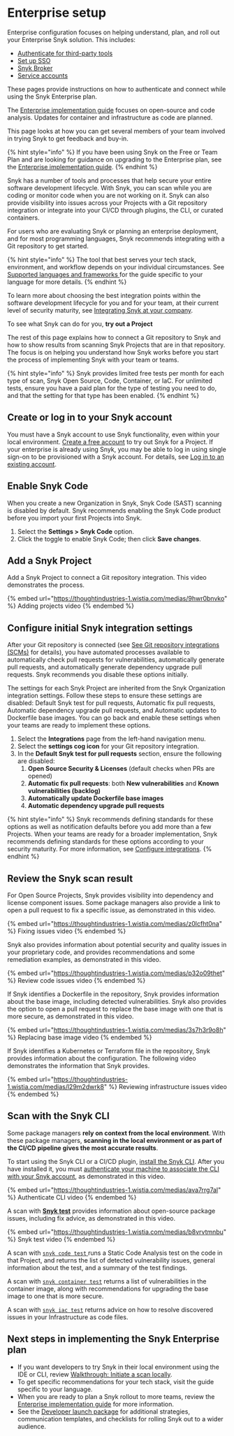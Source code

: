 # Enterprise setup

Enterprise configuration focuses on helping understand, plan, and roll out your Enterprise Snyk solution.  This includes:

* [Authenticate for third-party tools](authentication-for-third-party-tools.md)
* [Set up SSO](single-sign-on-sso-for-authentication-to-snyk/)
* [Snyk Broker](snyk-broker/)
* [Service accounts](service-accounts/)

These pages provide instructions on how to authenticate and connect while using the Snyk Enterprise plan.

The [Enterprise implementation guide](../implement-snyk/enterprise-implementation-guide/) focuses on open-source and code analysis. Updates for container and infrastructure as code are planned.

This page looks at how you can get several members of your team involved in trying Snyk to get feedback and buy-in.

{% hint style="info" %}
If you have been using Snyk on the Free or Team Plan and are looking for guidance on upgrading to the Enterprise plan, see the [Enterprise implementation guide](../implement-snyk/enterprise-implementation-guide/).
{% endhint %}

Snyk has a number of tools and processes that help secure your entire software development lifecycle. With Snyk, you can scan while you are coding or monitor code when you are not working on it. Snyk can also provide visibility into issues across your Projects with a Git repository integration or integrate into your CI/CD through plugins, the CLI, or curated containers.

For users who are evaluating Snyk or planning an enterprise deployment, and for most programming languages, Snyk recommends integrating with a Git repository to get started.

{% hint style="info" %}
The tool that best serves your tech stack, environment, and workflow depends on your individual circumstances. See [Supported languages and frameworks ](../supported-languages-and-frameworks/)for the guide specific to your language for more details.
{% endhint %}

To learn more about choosing the best integration points within the software development lifecycle for you and for your team, at their current level of security maturity, see [Integrating Snyk at your company](https://learn.snyk.io/lesson/integrate-snyk-at-your-company/).

To see what Snyk can do for you, **try out a Project**

The rest of this page explains how to connect a Git repository to Snyk and how to show results from scanning Snyk Projects that are in that repository. The focus is on helping you understand how Snyk works before you start the process of implementing Snyk with your team or teams.

{% hint style="info" %}
Snyk provides limited free tests per month for each type of scan, Snyk Open Source, Code, Container, or IaC. For unlimited tests, ensure you have a paid plan for the type of testing you need to do, and that the setting for that type has been enabled.
{% endhint %}

## Create or log in to your Snyk account

You must have a Snyk account to use Snyk functionality, even within your local environment. [Create a free account](../getting-started/quickstart/create-or-log-in-to-a-snyk-account.md) to try out Snyk for a Project. If your enterprise is already using Snyk, you may be able to log in using single sign-on to be provisioned with a Snyk account. For details, see [Log in to an existing account](../getting-started/quickstart/create-or-log-in-to-a-snyk-account.md#log-in-to-an-existing-account).

## **Enable Snyk Code**

When you create a new Organization in Snyk, Snyk Code (SAST) scanning is disabled by default. Snyk recommends enabling the Snyk Code product before you import your first Projects into Snyk.

1. Select the **Settings > Snyk Code** option.
2. Click the toggle to enable Snyk Code; then click **Save changes**.

## **Add a Snyk Project**

Add a Snyk Project to connect a Git repository integration. This video demonstrates the process.

{% embed url="https://thoughtindustries-1.wistia.com/medias/9hwr0bnvko" %}
Adding projects video
{% endembed %}

## **Configure initial Snyk integration settings**

After your Git repository is connected (see [See Git repository integrations (SCMs)](../scm-ide-and-ci-cd-workflow-and-integrations/git-repositories-scms-integrations-with-snyk/) for details), you have automated processes available to automatically check pull requests for vulnerabilities, automatically generate pull requests, and automatically generate dependency upgrade pull requests. Snyk recommends you disable these options initially.

The settings for each Snyk Project are inherited from the Snyk Organization integration settings. Follow these steps to ensure these settings are disabled: Default Snyk test for pull requests, Automatic fix pull requests, Automatic dependency upgrade pull requests, and Automatic updates to Dockerfile base images. You can go back and enable these settings when your teams are ready to implement these options.

1. Select the **Integrations** page from the left-hand navigation menu.
2. Select the **settings cog icon** for your Git repository integration.
3. In the **Default Snyk test for pull requests** section, ensure the following are disabled:
   1. **Open Source Security & Licenses** (default checks when PRs are opened)
   2. **Automatic fix pull requests**: both **New vulnerabilities** and **Known vulnerabilities (backlog)**
   3. **Automatically update Dockerfile base images**
   4. **Automatic dependency upgrade pull requests**

{% hint style="info" %}
Snyk recommends defining standards for these options as well as notification defaults before you add more than a few Projects. When your teams are ready for a broader implementation, Snyk recommends defining standards for these options according to your security maturity. For more information, see [Configure integrations](../implement-snyk/enterprise-implementation-guide/phase-2-configure-account/set-visibility-and-configure-an-organization-template/configure-integrations.md).
{% endhint %}

## **Review the Snyk scan result**

For Open Source Projects, Snyk provides visibility into dependency and license component issues. Some package managers also provide a link to open a pull request to fix a specific issue, as demonstrated in this video.

{% embed url="https://thoughtindustries-1.wistia.com/medias/z0lcfht0na" %}
Fixing issues video
{% endembed %}

Snyk also provides information about potential security and quality issues in your proprietary code, and provides recommendations and some remediation examples, as demonstrated in this video.

{% embed url="https://thoughtindustries-1.wistia.com/medias/p32o09thet" %}
Review code issues video
{% endembed %}

If Snyk identifies a Dockerfile in the repository, Snyk provides information about the base image, including detected vulnerabilities. Snyk also provides the option to open a pull request to replace the base image with one that is more secure, as demonstrated in this video.

{% embed url="https://thoughtindustries-1.wistia.com/medias/3s7h3r9o8h" %}
Replacing base image video
{% endembed %}

If Snyk identifies a Kubernetes or Terraform file in the repository, Snyk provides information about the configuration. The following video demonstrates the information that Snyk provides.

{% embed url="https://thoughtindustries-1.wistia.com/medias/l29m2dwrk8" %}
Reviewing infrastructure issues video
{% endembed %}

## Scan with the Snyk CLI

Some package managers **rely on context from the local environment**. With these package managers, **scanning in the local environment or as part of the CI/CD pipeline gives the most accurate results**.

To start using the Snyk CLI or a CI/CD plugin, [install the Snyk CLI](../snyk-cli/install-or-update-the-snyk-cli/). After you have installed it, you must [authenticate your machine to associate the CLI with your Snyk account](../snyk-cli/authenticate-the-cli-with-your-account.md), as demonstrated in this video.

{% embed url="https://thoughtindustries-1.wistia.com/medias/ava7rrg7al" %}
Authenticate CLI video
{% endembed %}

A scan with [**Snyk test**](../snyk-cli/scan-and-maintain-projects-using-the-cli/snyk-cli-for-open-source/) provides information about open-source package issues, including fix advice, as demonstrated in this video.

{% embed url="https://thoughtindustries-1.wistia.com/medias/b8vrvtmnbu" %}
Snyk test video
{% endembed %}

A scan with [`snyk code test` ](../snyk-cli/scan-and-maintain-projects-using-the-cli/snyk-cli-for-snyk-code/)runs a Static Code Analysis test on the code in that Project, and returns the list of detected vulnerability issues, general information about the test, and a summary of the test findings.

A scan with [`snyk container test`](../snyk-cli/scan-and-maintain-projects-using-the-cli/snyk-cli-for-snyk-container/) returns a list of vulnerabilities in the container image, along with recommendations for upgrading the base image to one that is more secure.

A scan with [`snyk iac test`](../snyk-cli/scan-and-maintain-projects-using-the-cli/snyk-cli-for-iac/) returns advice on how to resolve discovered issues in your Infrastructure as code files.

## Next steps in implementing the Snyk Enterprise plan

* If you want developers to try Snyk in their local environment using the IDE or CLI, review [Walkthrough: Initiate a scan locally](../implement-snyk/walkthrough-initiate-a-scan-locally.md).
* To get specific recommendations for your tech stack, visit the guide specific to your language.
* When you are ready to plan a Snyk rollout to more teams, review the [Enterprise implementation guide](../implement-snyk/enterprise-implementation-guide/) for more information.
* See the [Developer launch package](https://assets.ctfassets.net/4un77bcsnjzw/2YfaqJNMsogGNJM6BBQz4p/8f5ca77b9c40a1bbe14cc9fb0aa05462/Snyk-developer-launch-package.pdf) for additional strategies, communication templates, and checklists for rolling Snyk out to a wider audience.

